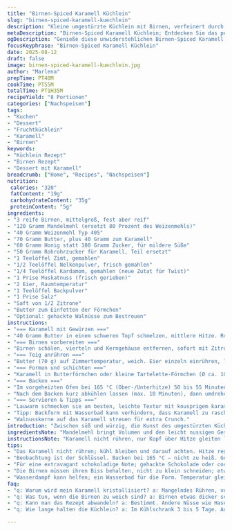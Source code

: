 ```yaml
---
title: "Birnen-Spiced Karamell Küchlein"
slug: "birnen-spiced-karamell-kuechlein"
description: "Kleine umgestürzte Küchlein mit Birnen, verfeinert durch einen zimt- und nelkenbetonten Karamell. Kombiniert Butter und Mandelmehl für eine nussige Textur, ersetzt Zucker teilweise durch Honig für Tiefe. Geduld beim Karamellkochen ist wichtig, es darf nicht kristallisieren. Birnen leicht karamellisieren, nicht matschig werden. Die Küchlein durch den Sandkuchenansatz locker und saftig. Kleine Tricks, um das Umstürzen zu erleichtern, und die Erkennung optimaler Backzeit ohne trockene Kruste. Bewährte Notfallideen, wenn der Karamell fest wird oder die Birnen zu schnell weich werden."
metaDescription: "Birnen-Spiced Karamell Küchlein; Entdecken Sie das perfekte Rezept für umgestürzte Küchlein mit Gewürzkaramell und saftigen Birnen."
ogDescription: "Genieße diese unwiderstehlichen Birnen-Spiced Karamell Küchlein; perfekt für besondere Anlässe oder einfach zwischendurch."
focusKeyphrase: "Birnen-Spiced Karamell Küchlein"
date: 2025-08-12
draft: false
image: birnen-spiced-karamell-kuechlein.jpg
author: "Marlena"
prepTime: PT40M
cookTime: PT55M
totalTime: PT1H35M
recipeYield: "8 Portionen"
categories: ["Nachspeisen"]
tags:
- "Kuchen"
- "Dessert"
- "Fruchtküchlein"
- "Karamell"
- "Birnen"
keywords:
- "Küchlein Rezept"
- "Birnen Rezept"
- "Dessert mit Karamell"
breadcrumb: ["Home", "Recipes", "Nachspeisen"]
nutrition: 
 calories: "320"
 fatContent: "19g"
 carbohydrateContent: "35g"
 proteinContent: "5g"
ingredients:
- "3 reife Birnen, mittelgroß, fest aber reif"
- "120 Gramm Mandelmehl (ersetzt 80 Prozent des Weizenmehls)"
- "40 Gramm Weizenmehl Typ 405"
- "70 Gramm Butter, plus 40 Gramm zum Karamell"
- "60 Gramm Honig statt 100 Gramm Zucker, für mildere Süße"
- "50 Gramm Rohrohrzucker für Karamell, Teil ersetzt"
- "1 Teelöffel Zimt, gemahlen"
- "1/2 Teelöffel Nelkenpulver, frisch gemahlen"
- "1/4 Teelöffel Kardamom, gemahlen (neue Zutat für Twist)"
- "1 Prise Muskatnuss (frisch gerieben)"
- "2 Eier, Raumtemperatur"
- "1 Teelöffel Backpulver"
- "1 Prise Salz"
- "Saft von 1/2 Zitrone"
- "Butter zum Einfetten der Förmchen"
- "Optional: gehackte Walnüsse zum Bestreuen"
instructions:
- "=== Karamell mit Gewürzen ==="
- "40 Gramm Butter in einem schweren Topf schmelzen, mittlere Hitze. Rohrohrzucker zugeben, langsam schmelzen lassen, nicht umrühren, tropfenweise den Zitronensaft einrühren, um Kristallisation zu vermeiden. Achtung, nicht zu dunkel werden lassen sonst bitter. Wenn helle Bernsteinfarbe und Blasen steigen, Zimt, Nelken und Kardamom einstreuen, kurz mit einrühren, schnell wenden in die Vorbereitete Form gießen. Ränder leicht bestreichen mit Butter damit Karamell später nicht anklebt."
- "=== Birnen vorbereiten ==="
- "Birnen schälen, vierteln und Kerngehäuse entfernen, sofort mit Zitronensaft benetzen, um Braunwerden zu vermeiden. Stücke sollten nicht zu klein, etwa 2 cm dick bleiben, will noch etwas Biss. Einige dünne Scheiben bitte für Optik übriglassen."
- "=== Teig anrühren ==="
- "Butter (70 g) auf Zimmertemperatur, weich. Eier einzeln einrühren, langsam Honig einfließen lassen – vorsichtig homogene Masse ohne Luftblasen. Mandelmehl, Mehl, Backpulver, Salz und Muskatnuss in einer Schüssel mischen, dann schrittweise unter die Butter-Ei-Masse heben. Fingerspitzengefühl: nicht zu viel rühren. Ziel: Teig soll dicht, aber nicht klebrig sein, etwas zäh. Zu feste Teige bringen dichte Küchlein, zu weich fallen beim Backen ein."
- "=== Formen und schichten ==="
- "Karamell in Butterförmchen oder kleine Tartelette-Förmchen (Ø ca. 10 cm) gießen. Birnenviertel spitzseitig locker auf das Karamell legen, gleichmäßig verteilen. Einige dünne Birnenscheiben als letzte Dekorschicht obenauf legen. Dann Teig vorsichtig darübergeben, maximal 2 cm dick, sonst werden sie gummiartig. "
- "=== Backen ==="
- "Im vorgeheizten Ofen bei 165 °C (Ober-/Unterhitze) 50 bis 55 Minuten backen. Beobachten: Oberseite soll leicht goldbraun, feste Kruste, dabei nicht zu schnell dunkel werden. Am besten Stäbchenprobe machen, wenn noch feuchter Teig kleben bleibt, weiter backen, vorsichtig. Stäbchen trocken bedeutet gut durch, aber nicht austrocknen lassen."
- "Nach dem Backen kurz abkühlen lassen (max. 10 Minuten), dann umdrehen auf Teller. Karamell muss noch leicht warm und flüssig sein, sonst bleibt es kleben. Falls zu fest, kurz im Wasserbad erwärmen oder mit Küchenbrenner vorsichtig nachhelfen."
- "=== Servieren & Tipps ==="
- "Lauwarm schmecken sie am besten, leichte Textur mit knusprigem karamellisiertem Rand. Dazu passt Vanilleeis oder ein Klecks Crème fraîche. Wer keine Mandeln mag, kann Haselnussmehl nutzen; Honig lässt sich mit Ahornsirup ersetzen. Beim Karamell auf schweres Gefäß achten, sonst verbrennt Zucker schnell. Nie zu viel rühren beim Karamell, sonst körnig. Birnen nicht zu weich einkochen, sonst wird der Kuchen zu nass."
- "Tipp: Backform mit Wasserbad kann verhindern, dass Karamell zu rasch fest wird; Wärme gleichmäßig verteilen."
- "Walnusskerne auf das Karamell streuen für extra Crunch."
introduction: "Zwischen süß und würzig, die Kunst des umgestürzten Küchleins mit Birnen – ich habe viel experimentiert, anfangs rutschte der Karamell bei mir immer weg oder die Birnen wurden suppeweich. Erst durch die Kombination aus Mandelmehl und einem Hauch Kardamom bekam der Kuchen diese besondere Note. Die Goldfarbe des Karamells zeigt genau, wann man umdrehen darf; zu dunkel und schon bitter. Für mich ist es das Gepräge der Perfektion, das Gefühl wenn der erste Biss knusprig ansetzt und dann das karamellige, fruchtige Aroma. Geduld ist hier die wichtigste Zutat, nicht auf Zeiten starren, lieber auf Farbe und Duft achten."
ingredientsNote: "Mandelmehl bringt Volumen und den leicht nussigen Geschmack, ersetzt Weizenmehl bis zu 80 Prozent, spart etwas Gluten und macht den Teig lockerer. Honig statt Zucker reduziert die Karamellbitterkeit, aber vorsichtig mit der Dosierung – zu viel Honig macht Teig schwer und klebrig. Kardamom als zusätzliche Gewürznuance frisch mahlen für bessere Aromaentfaltung, anderes Gewürze wie Sternanis oder Piment funktionieren auch, einfach anpassen an Geschmack. Zitronensaft wichtig gegen Braunstellen der Birnen und hilft dem Karamell beim Klareffekt. Butter immer zimmerwarm, nie geschmolzen, sonst trennt sich der Teig, keine Luftbläschen."
instructionsNote: "Karamell nicht rühren, nur Kopf über Hitze gleiten lassen, Tropfen von Zitronensaft helfen Kristallen vorzubeugen und für die richtige Textur. Birnen erst kurz vor der Teigschicht einschichten, sie geben sonst zu viel Saft ab und der Kuchen wird matschig. Teig zügig, aber nicht hektisch bearbeiten, damit Backpulver nicht seine Triebkraft verliert. Backofentemperatur kontrollieren mit externem Thermometer, zu heiß wird Karamell verbrannt, zu kalt zu labberig. Umstürzen erst, wenn nicht mehr heiß, sonst zerreißt das Muster und der Karamell zieht Fäden. Notfalls noch mal leicht erwärmen, am besten mit Küchenbrenner, wenn zu fest."
tips:
- "Das Karamell nicht rühren; kühl bleiben und darauf achten. Hitze regulieren, der Zucker soll sanft schmelzen. Kleiner Spritzer Zitronensaft hilft; so bleibt das Karamell klar. Butter immer zimmerwarm; nie direkt schmelzen, sonst trennen sich die Zutaten."
- "Beobachtung ist der Schlüssel. Backen bei 165 °C – nicht zu heiß. Goldbraun ist das Ziel. Stäbchenprobe nie vergessen; feuchter Teig heißt weiter backen. Invisible kann ein Anzeichen für perfekte Form sein, aber nie übersehen."
- "Für eine extravagant schokoladige Note; gehackte Schokolade oder cocoa nibs untermengen. Karamell nicht zu lange auf der Hitze lassen; sonst wird es bitter. Alternativen für süße Ideen; Agavendicksaft oder Kokosblütenzucker. "
- "Die Birnen müssen ihren Biss behalten, nicht zu klein schneiden; etwa 2 cm. Ansonsten wird's matschig. Beste Methode; erst kurz vor dem Backen in den Teig geben; frischer Saft kommt erst später. "
- "Wasserdampf kann helfen; ein Wasserbad für die Form. Temperatur gleichmäßig verteilen, zurückhaltend beim Rühren vom Karamell; weniger ist mehr hier. Bei Schwierigkeiten mit dem Umstürzen; abkühlen lassen und warm halten."
faq:
- "q: Warum wird mein Karamell kristallisiert? a: Mangelndes Rühren, vor allem bei Zucker. Zitronensaft hilft. Kristallisation vermeiden."
- "q: Was tun, wenn die Birnen zu weich sind? a: Birnen etwas dicker schneiden. Zuvor mit Zitronensaft bestreichen, dann bleibt der Biss."
- "q: Kann man das Rezept abwandeln? a: Bestimmt. Andere Nüsse wie Haselnüsse; Honig durch Sirup ersetzen. Auch Äpfel oder Pflaumen als Alternative nutzen."
- "q: Wie lange halten die Küchlein? a: Im Kühlschrank 3 bis 5 Tage. Auch Einfrieren möglich; aber aufpacken, damit das Karamell nicht leidet."

---
```

